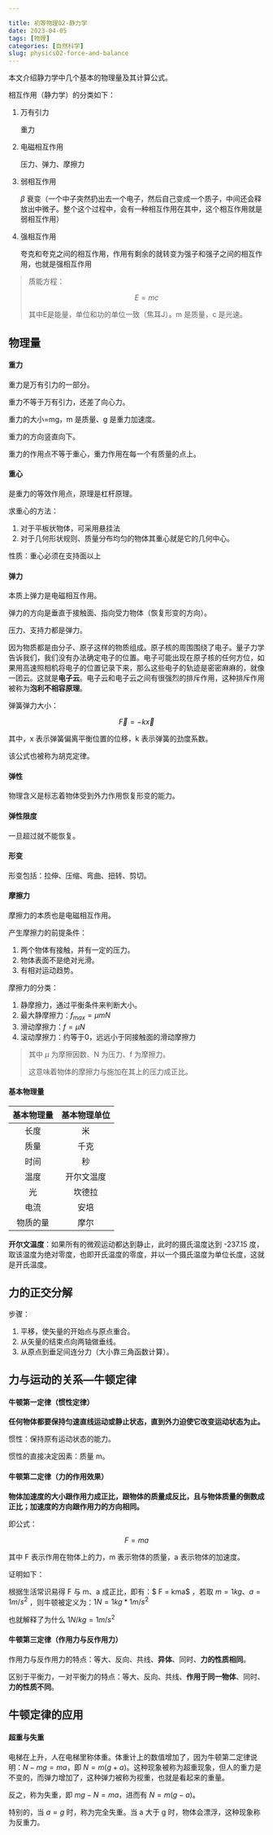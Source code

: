 ```yaml
---

title: 初等物理02-静力学
date: 2023-04-05
tags: [物理]
categories: [自然科学]
slug: physics02-force-and-balance
---
```


本文介绍静力学中几个基本的物理量及其计算公式。

<!--more-->

相互作用（静力学）的分类如下：

1. 万有引力

   重力

2. 电磁相互作用

   压力、弹力、摩擦力

3. 弱相互作用

   $\beta$ 衰变（一个中子突然扔出去一个电子，然后自己变成一个质子，中间还会释放出中微子。整个这个过程中，会有一种相互作用在其中，这个相互作用就是弱相互作用）

4. 强相互作用

   夸克和夸克之间的相互作用，作用有剩余的就转变为强子和强子之间的相互作用，也就是强相互作用

> 质能方程：
>
> $$E = mc$$
>
> 其中E是能量，单位和功的单位一致（焦耳J）。m 是质量，c 是光速。

## 物理量

#### 重力

重力是万有引力的一部分。

重力不等于万有引力，还差了向心力。

重力的大小=mg，m 是质量、g 是重力加速度。

重力的方向竖直向下。

重力的作用点不等于重心，重力作用在每一个有质量的点上。

#### 重心

是重力的等效作用点，原理是杠杆原理。

求重心的方法：

1. 对于平板状物体，可采用悬挂法
2. 对于几何形状规则、质量分布均匀的物体其重心就是它的几何中心。

性质：重心必须在支持面以上

#### 弹力

本质上弹力是电磁相互作用。

弹力的方向是垂直于接触面、指向受力物体（恢复形变的方向）。

压力、支持力都是弹力。

因为物质都是由分子、原子这样的物质组成。原子核的周围围绕了电子。量子力学告诉我们，我们没有办法确定电子的位置。电子可能出现在原子核的任何方位，如果用高速照相机将电子的位置记录下来，那么这些电子的轨迹是密密麻麻的，就像一团云。这就是**电子云**。电子云和电子云之间有很强烈的排斥作用，这种排斥作用被称为**泡利不相容原理**。

弹簧弹力大小：

$$\overrightarrow{F} = -k\overrightarrow{x}$$

其中，x 表示弹簧偏离平衡位置的位移，k 表示弹簧的劲度系数。

该公式也被称为胡克定律。

#### 弹性

物理含义是标志着物体受到外力作用恢复形变的能力。

#### 弹性限度

一旦超过就不能恢复。

#### 形变

形变包括：拉伸、压缩、弯曲、扭转、剪切。

#### 摩擦力

摩擦力的本质也是电磁相互作用。

产生摩擦力的前提条件：

1. 两个物体有接触，并有一定的压力。
2. 物体表面不是绝对光滑。
3. 有相对运动趋势。

摩擦力的分类：

1. 静摩擦力，通过平衡条件来判断大小。
2. 最大静摩擦力：$f_{max}=\mu mN$
3. 滑动摩擦力：$f=\mu N$
4. 滚动摩擦力：约等于0，远远小于同接触面的滑动摩擦力

> 其中 $\mu$ 为摩擦因数、N 为压力、f 为摩擦力。
>
> 这意味着物体的摩擦力与施加在其上的压力成正比。

#### 基本物理量

| 基本物理量 | 基本物理单位 |
| :--------: | :----------: |
|    长度    |      米      |
|    质量    |     千克     |
|    时间    |      秒      |
|    温度    |  开尔文温度  |
|     光     |    坎德拉    |
|    电流    |     安培     |
|  物质的量  |     摩尔     |

**开尔文温度**：如果所有的微观运动都达到静止，此时的摄氏温度达到 -237.15 度，取该温度为绝对零度，也即开氏温度的零度，并以一个摄氏温度为单位长度，这就是开氏温度。

## 力的正交分解

步骤：

1. 平移，使矢量的开始点与原点重合。
2. 从矢量的结束点向两轴做垂线。
3. 从原点到垂足间连分力（大小靠三角函数计算）。

## 力与运动的关系—牛顿定律

#### 牛顿第一定律（惯性定律）

**任何物体都要保持匀速直线运动或静止状态，直到外力迫使它改变运动状态为止。**

惯性：保持原有运动状态的能力。

惯性的直接决定因素：质量 m。

#### 牛顿第二定律（力的作用效果）

**物体加速度的大小跟作用力成正比，跟物体的质量成反比，且与物体质量的倒数成正比；加速度的方向跟作用力的方向相同。**

即公式：

$$F = ma$$

其中 F 表示作用在物体上的力，m 表示物体的质量，a 表示物体的加速度。

证明如下：

根据生活常识易得 F 与 m、a 成正比，即有：$ F = kma$ ，若取 $m=1kg$、$a = 1m/s^2$ ，则牛顿被定义为：$1 N = 1kg * 1m/s^2$ 

也就解释了为什么 $1 N/kg = 1m/s^2$

#### 牛顿第三定律（作用力与反作用力）

作用力与反作用力的特点：等大、反向、共线、**异体**、同时、**力的性质相同**。

区别于平衡力，一对平衡力的特点：等大、反向、共线、**作用于同一物体**、同时、**力的性质不同**。

## 牛顿定律的应用

#### 超重与失重

电梯在上升，人在电梯里称体重。体重计上的数值增加了，因为牛顿第二定律说明：$N-mg=ma$，即 $N=m(g+a)$。这种现象被称为超重现象，但人的重力是不变的，而弹力增加了，这种弹力被称为视重，也就是看起来的重量。

反之，称为失重，即 $mg-N=ma$，进而有 $N=m(g-a)$。

特别的，当 $a=g$ 时，称为完全失重。当 a 大于 g 时，物体会漂浮，这种现象称为反重力。

